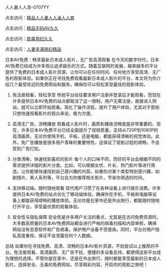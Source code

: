 人人妻人人添-0707YY

点击访问：<a href="https://gfd-5xg.pages.dev/">精品人人妻人人澡人人爽</a>

点击访问：<a href="https://fdhf-454.pages.dev/">精品无码AV久久</a>

点击访问：<a href="https://bered.pages.dev/">欧美熟妇久久</a>

点击访问：<a href="https://rtj-3zo.pages.dev/">人妻丰满熟妇精品</a>

日本AV免费：畅享最新日本成人影片，无广告高清观看
在今天的数字时代，日本AV免费已经成为许多观众追求娱乐的方式。随着互联网的发展，越来越多的平台提供了免费的日本成人影片资源，让你可以在任何时间、任何地方享受高清、无广告的观影体验。如果你正在寻找免费观看最新日本成人影片的平台，本文将为你介绍几个最受欢迎的免费网站和服务，确保你可以轻松享受最佳的观影体验。

1. 免注册观看，轻松享受
传统平台往往要求用户注册并登录后才能观看，而现在许多提供日本AV免费的站点都取消了这一限制。用户无需注册，直接进入网站，就可以立即开始观看。简化了操作流程，提升了用户体验，尤其对于那些只想快速观看影片的观众来说，极为方便。

2. 高清无广告，流畅播放
观看成人影片时，画质和播放流畅度是非常重要的。现在，许多日本AV免费平台已经全面提升了视频质量，支持从720P到1080P的高清画质，无论你使用手机、平板，还是电脑，都能获得清晰的视觉体验。此外，免广告播放是很多用户青睐的重要特性，这保证了观影过程的顺畅，不会受到广告打扰。

3. 分类清晰，快速找到喜欢的影片
每个人的口味不同，而好的平台会根据不同的需求提供详细的影片分类。比如，可以根据女优、片长、热门影片等进行筛选，让你能够快速找到自己感兴趣的内容。如果你对某个类型特别感兴趣，如剧情片、素人系列等，平台会为你推荐相关影片，节省你筛选的时间。

4. 支持移动端，随时随地观看
现代用户习惯了在各种设备上进行娱乐消费。许多提供日本AV免费的站点优化了移动端体验，确保你在手机、平板和电脑等设备上都能获得顺畅的播放体验。无论你是在家中还是外出旅行，都能随时随地打开平台，享受最优质的观看体验。

5. 安全性与隐私保障
安全性是许多用户关注的重点，尤其是在访问免费资源时。大多数高质量的日本AV免费网站都会进行严格的病毒扫描和内容审核，确保网站没有恶意软件和广告病毒，保护用户设备不受感染。同时，平台对用户隐私高度重视，保证不会泄露任何个人数据。

总结
如果你在寻找免费、高清、流畅的日本AV影片资源，不妨尝试以上推荐的平台。免注册观看、高清画质、无广告干扰、便捷的多设备支持，都使得这些平台成为理想的选择。不管你是在家中，还是在外出旅行，随时都能享受最新的日本成人影片。选择安全、无毒的免费网站，尽享精彩内容，开启你的观影之旅吧！

<span style="display:none;">[Canonical link]( https://github.com/nie20250707/nie7 ）</span>
